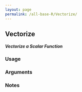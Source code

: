 ```yaml
---
layout: page
permalink: /all-base-R/Vectorize/
---
```


## __Vectorize__

#### _Vectorize a Scalar Function_

### Usage

### Arguments

### Notes
